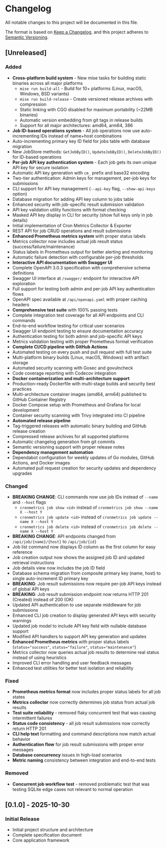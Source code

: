 # Changelog

All notable changes to this project will be documented in this file.

The format is based on [Keep a Changelog](https://keepachangelog.com/en/1.0.0/),
and this project adheres to [Semantic Versioning](https://semver.org/spec/v2.0.0.html).

## [Unreleased]

### Added

- **Cross-platform build system** - New mise tasks for building static binaries across all major platforms
  - `mise run build-all` - Build for 10+ platforms (Linux, macOS, Windows, BSD variants)
  - `mise run build-release` - Create versioned release archives with compression
  - Static linking with CGO disabled for maximum portability (~22MB binaries)
  - Automatic version embedding from git tags in release builds
  - Support for all major architectures: amd64, arm64, 386
- **Job ID-based operations system** - All job operations now use auto-incrementing IDs instead of name+host combinations
- Auto-incrementing primary key ID field for jobs table with database migration
- New JobStore methods: `GetJobByID()`, `UpdateJobByID()`, `DeleteJobByID()` for ID-based operations
- **Per-job API key authentication system** - Each job gets its own unique API key for secure isolation
- Automatic API key generation with `cm_` prefix and base32 encoding
- Two-tier authentication: Admin keys for management, per-job keys for submissions
- CLI support for API key management (`--api-key` flag, `--show-api-keys` option)
- Database migration for adding API key column to jobs table
- Enhanced security with job-specific result submission validation
- API key validation utility functions with format checking
- Masked API key display in CLI for security (show full keys only in job details)
- Initial implementation of Cron Metrics Collector & Exporter
- REST API for job CRUD operations and result submissions
- **Enhanced Prometheus metrics system** with proper status labels
- Metrics collector now includes actual job result status (success/failure/maintenance)
- Status labels in Prometheus output for better alerting and monitoring
- Automatic failure detection with configurable per-job thresholds
- **Interactive API documentation with Swagger UI**
- Complete OpenAPI 3.0.3 specification with comprehensive schema definitions
- Swagger UI interface at `/swagger/` endpoint for interactive API exploration
- Full support for testing both admin and per-job API key authentication flows
- OpenAPI spec available at `/api/openapi.yaml` with proper caching headers
- **Comprehensive test suite** with 100% passing tests
- Complete integration test coverage for all API endpoints and CLI commands
- End-to-end workflow testing for critical user scenarios
- Swagger UI endpoint testing to ensure documentation accuracy
- Authentication testing for both admin and job-specific API keys
- Metrics validation testing with proper Prometheus format verification
- **Complete CI/CD pipeline with GitHub Actions**
- Automated testing on every push and pull request with full test suite
- Multi-platform binary builds (Linux, macOS, Windows) with artifact storage
- Automated security scanning with Gosec and govulncheck
- Code coverage reporting with Codecov integration
- **Docker containerization and multi-architecture support**
- Production-ready Dockerfile with multi-stage builds and security best practices
- Multi-architecture container images (amd64, arm64) published to GitHub Container Registry
- Docker Compose setup with Prometheus and Grafana for local development
- Container security scanning with Trivy integrated into CI pipeline
- **Automated release pipeline**
- Tag-triggered releases with automatic binary building and GitHub release creation
- Compressed release archives for all supported platforms
- Automatic changelog generation from git commits
- Semantic versioning support with proper release notes
- **Dependency management automation**
- Dependabot configuration for weekly updates of Go modules, GitHub Actions, and Docker images
- Automated pull request creation for security updates and dependency upgrades

### Changed

- **BREAKING CHANGE**: CLI commands now use job IDs instead of `--name` and `--host` flags
  - `cronmetrics job show <id>` instead of `cronmetrics job show --name X --host Y`
  - `cronmetrics job update <id>` instead of `cronmetrics job update --name X --host Y`
  - `cronmetrics job delete <id>` instead of `cronmetrics job delete --name X --host Y`
- **BREAKING CHANGE**: API endpoints changed from `/api/job/{name}/{host}` to `/api/job/{id}`
- Job list command now displays ID column as the first column for easy reference
- Job creation output now shows the assigned job ID and updated retrieval instructions
- Job details view now includes the job ID field
- Database schema migration from composite primary key (name, host) to single auto-increment ID primary key
- **BREAKING**: Job result submissions now require per-job API keys instead of global API keys
- **BREAKING**: Job result submission endpoint now returns HTTP 201 (Created) instead of 200 (OK)
- Updated API authentication to use separate middleware for job submissions
- Enhanced CLI job creation to display generated API keys with security warnings
- Updated job model to include API key field with nullable database support
- Modified API handlers to support API key generation and updates
- **Enhanced Prometheus metrics** with proper status labels (`status="success"`, `status="failure"`, `status="maintenance"`)
- Metrics collector now queries actual job results to determine real status instead of using heuristics
- Improved CLI error handling and user feedback messages
- Enhanced test utilities for better test isolation and reliability

### Fixed

- **Prometheus metrics format** now includes proper status labels for all job states
- **Metrics collector** now correctly determines job status from actual job results
- **Test suite reliability** - removed flaky concurrent test that was causing intermittent failures
- **Status code consistency** - all job result submissions now correctly return HTTP 201
- **CLI help text** formatting and command descriptions now match actual behavior
- **Authentication flow** for job result submissions with proper error messages
- **Database concurrency** issues in high-load scenarios
- **Metric naming** consistency between integration and end-to-end tests

### Removed

- **Concurrent job workflow test** - removed problematic test that was testing SQLite edge cases not relevant to normal operation

## [0.1.0] - 2025-10-30

### Initial Release

- Initial project structure and architecture
- Complete specification document
- Core application framework
